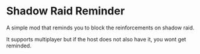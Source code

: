 # Shadow Raid Reminder

A simple mod that reminds you to block the reinforcements on shadow raid.

It supports multiplayer but if the host does not also have it, you wont get reminded.

